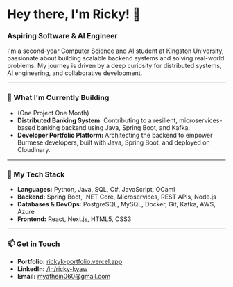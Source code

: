 # Hey there, I'm Ricky! 👋

### Aspiring Software & AI Engineer

I'm a second-year Computer Science and AI student at Kingston University, passionate about building scalable backend systems and solving real-world problems. My journey is driven by a deep curiosity for distributed systems, AI engineering, and collaborative development.

---

### 🚀 What I'm Currently Building

-   (One Project One Month)
-   **Distributed Banking System:** Contributing to a resilient, microservices-based banking backend using Java, Spring Boot, and Kafka.
-   **Developer Portfolio Platform:** Architecting the backend to empower Burmese developers, built with Java, Spring Boot, and deployed on Cloudinary.

---

### 🔧 My Tech Stack

-   **Languages:** Python, Java, SQL, C#, JavaScript, OCaml
-   **Backend:** Spring Boot, .NET Core, Microservices, REST APIs, Node.js
-   **Databases & DevOps:** PostgreSQL, MySQL, Docker, Git, Kafka, AWS, Azure
-   **Frontend:** React, Next.js, HTML5, CSS3

---

### 📫 Get in Touch

-   **Portfolio:** [rickyk-portfolio.vercel.app](https://rickyk-portfolio.vercel.app)
-   **LinkedIn:** [/in/ricky-kyaw](https://linkedin.com/in/ricky-kyaw)
-   **Email:** myathein060@gmail.com
